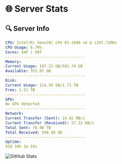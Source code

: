 # 🌐 Server Stats
## 🔍 Server Info
```yaml
CPU: Intel(R) Xeon(R) CPU E5-2699 v4 @ 1297.72MHz
CPU Usage: 6.70%
Cores: 44P | 88T
-----------------------------------
Memory:
Current Usage: 147.22 GB/503.74 GB
Available: 353.07 GB
-----------------------------------
Disk:
Current Usage: 114.56 GB/1.71 TB
Free: 1.51 TB
-----------------------------------
GPU:
No GPU detected
-----------------------------------
Network:
Current Transfer (Sent): 14.92 MB/s
Current Transfer (Received): 57.32 KB/s
Total Sent: 70.90 TB
Total Received: 598.48 GB
-----------------------------------
Uptime:
42d 10h 1m 55s
```
![GitHub Stats](https://img.shields.io/badge/Updated-2025-04-19_07:24:44-blue)